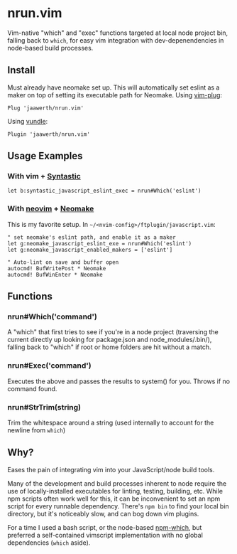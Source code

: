 # nrun.vim
Vim-native "which" and "exec" functions targeted at local node project bin, falling back to `which`, for easy vim integration with dev-depenendencies in node-based build processes.

## Install
Must already have neomake set up. This will automatically set eslint as a maker on top of setting its executable path for Neomake.
Using [vim-plug](https://github.com/junegunn/vim-plug):
```
Plug 'jaawerth/nrun.vim'
```

Using [vundle](https://github.com/VundleVim/Vundle.vim):
```
Plugin 'jaawerth/nrun.vim'
```

## Usage Examples

### With vim + [Syntastic](https://github.com/scrooloose/syntastic)
```vim
let b:syntastic_javascript_eslint_exec = nrun#Which('eslint')
```

### With [neovim](https://github.com/neovim/neovim) + [Neomake](https://github.com/benekastah/neomake)
This is my favorite setup. In `~/<nvim-config>/ftplugin/javascript.vim`:
```nvim
" set neomake's eslint path, and enable it as a maker
let g:neomake_javascript_eslint_exe = nrun#Which('eslint')
let g:neomake_javascript_enabled_makers = ['eslint']

" Auto-lint on save and buffer open
autocmd! BufWritePost * Neomake
autocmd! BufWinEnter * Neomake
```

## Functions
### nrun#Which('command')
A "which" that first tries to see if you're in a node project (traversing the current directly up looking for package.json and node_modules/.bin/<command>), falling back to "which" if root or home folders are hit without a match.

### nrun#Exec('command')
Executes the above and passes the results to system() for you. Throws if no command found.

### nrun#StrTrim(string)
Trim the whitespace around a string (used internally to account for the newline from `which`)

## Why?
Eases the pain of integrating vim into your JavaScript/node build tools.

Many of the development and build processes inherent to node require the use of locally-installed executables for linting, testing, building, etc. While npm scripts often work well for this, it can be inconvenient to set an npm script for every runnable dependency. There's `npm bin` to find your local bin directory, but it's noticeably slow, and can bog down vim plugins.

For a time I used a bash script, or the node-based [npm-which](https://www.npmjs.com/package/npm-which), but preferred a self-contained vimscript implementation with no global dependencies (`which` aside).
